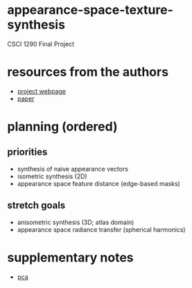 # appearance-space-texture-synthesis
CSCI 1290 Final Project

# resources from the authors

- [project webpage](https://hhoppe.com/proj/apptexsyn/)
- [paper](https://hhoppe.com/apptexsyn.pdf)

# planning (ordered)

## priorities
- synthesis of naive appearance vectors
- isometric synthesis (2D)
- appearance space feature distance (edge-based masks)

## stretch goals
- anisometric synthesis (3D; atlas domain)
- appearance space radiance transfer (spherical harmonics)

# supplementary notes

  - [pca](https://www.sartorius.com/en/knowledge/science-snippets/what-is-principal-component-analysis-pca-and-how-it-is-used-507186#:~:text=Principal%20component%20analysis%2C%20or%20PCA,more%20easily%20visualized%20and%20analyzed.)
